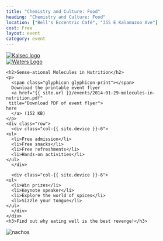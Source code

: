 ```yaml
---
title: "Chemistry and Culture: Food"
heading: "Chemistry and Culture: Food"
location: ["Bell's Eccentric Café", "355 E Kalamazoo Ave"]
cost: Free
layout: event
category: event
---
```



<div class="row">
  <div class="col-{{ site.device }}-6">
    <!-- Donors -->
    <div class="row">
      <div class="col-{{ site.device }}-6">
	<a href="//www.kalsec.com" title="Kalsec homepage">
	  <img src="{{ site.url }}/images/donor-kalsec.png" alt="Kalsec logo"
	       class="img-responsive"/>
	</a>
      </div>
      <div class="col-{{ site.device }}-6">
	<a href="//www.waters.com" title="Waters homepage">
	  <img src="{{ site.url }}/images/donor-waters.png" alt="Waters Logo"
	     class="img-responsive" />
	</a>
      </div>
    </div>

    <h2>Sense-ational Molecules in Nutrition</h2>
    <p>
      <span class="glyphicon glyphicon-print"></span>
      Download the printable event flyer
      <a href="{{ site.url }}/events/2014-01-29-molecules-in-nutrition.pdf"
	 title="Download PDF of event flyer">
	here
      </a> (152 KB)
    </p>
    <div class="row">
      <div class="col-{{ site.device }}-6">
	<ul>
	  <li>Free admission</li>
	  <li>Free snacks</li>
	  <li>Free refreshments</li>
	  <li>Hands-on activities</li>
	</ul>
      </div>

      <div class="col-{{ site.device }}-6">
	<ul>
	  <li>Win prizes</li>
	  <li>Keynote speaker</li>
	  <li>Explore the world of spices</li>
	  <li>Sizzle your tongue</li>
	</ul>
      </div>
    </div>
    <h3>Find out why eating well is the best revenge!</h3>
  </div>
  <div class="col-{{ site.device }}-6">
    <img class="img-responsive" alt="nachos"
	 src="{{ site.url }}/images/events-misc/nachos.jpg" />
  </div>
</div>
